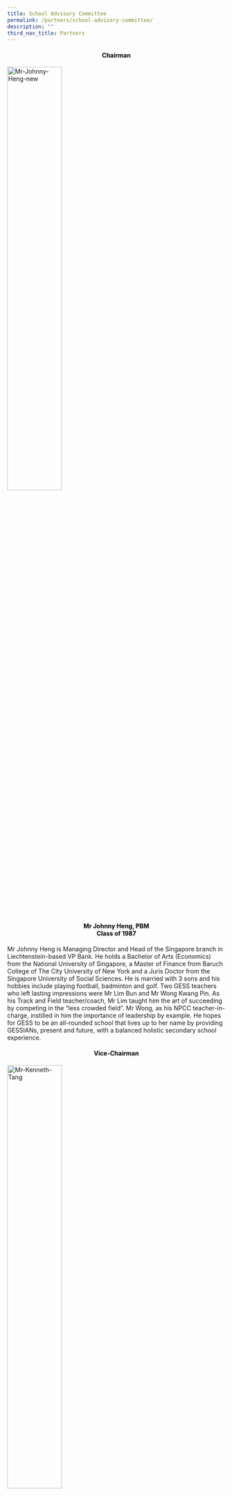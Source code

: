 ```yaml
---
title: School Advisory Committee
permalink: /partners/school-advisory-committee/
description: ""
third_nav_title: Partners
---
```

<h4 style="color:black" align="center">Chairman</h4>
<style>  
img {  
  display: block;  
  margin-left: auto;  
  margin-right: auto;  
}  
</style>  
<body><img src="/images/Mr-Johnny-Heng-new.jpeg" alt="Mr-Johnny-Heng-new" style="width:50%;">  
  
</body>

<h4 style="color:black" align="center">Mr Johnny Heng, PBM<br>Class of 1987</h4>

Mr Johnny Heng is Managing Director and Head of the Singapore branch in Liechtenstein-based VP Bank. He holds a Bachelor of Arts (Economics) from the National University of Singapore, a Master of Finance from Baruch College of The City University of New York and a Juris Doctor from the Singapore University of Social Sciences. He is married with 3 sons and his hobbies include playing football, badminton and golf. Two GESS teachers who left lasting impressions were Mr Lim Bun and Mr Wong Kwang Pin. As his Track and Field teacher/coach, Mr Lim taught him the art of succeeding by competing in the “less crowded field”. Mr Wong, as his NPCC teacher-in-charge, instilled in him the importance of leadership by example. He hopes for GESS to be an all-rounded school that lives up to her name by providing GESSIANs, present and future, with a balanced holistic secondary school experience.

<h4 style="color:black" align="center">Vice-Chairman</h4>
<style>  
img {  
  display: block;  
  margin-left: auto;  
  margin-right: auto;  
}  
</style>  
<body><img src="/images/Mr-Kenneth-Tang-new.jpeg" alt="Mr-Kenneth-Tang" style="width:50%;">  
  
</body>

<h4 style="color:black" align="center">Mr Kenneth Tang<br>Class of 1985</h4>

Mr Kenneth Tang is a lawyer in private practice. He is married with 1 child, has a Master’s degree and his hobby includes reading. Mr Tang’s most memorable teachers are Mr Lim Choon Beng and Mr Abraham Joseph. He finds Mr Lim strict but fair and remembers Mr Abraham Joseph as a teacher who could identify well with the students. Mr Tang wishes for GESS to be a premier school and to give a chance to students from all backgrounds, to be something more. Additionally, he hopes the school will instill a sense of giving back to society in her students.

<h4 style="color:black" align="center">Member</h4>
<style>  
img {  
  display: block;  
  margin-left: auto;  
  margin-right: auto;  
}  
</style>  
<body><img src="/images/Mr-Lim-Hock-Guan.jpeg" alt="Mr-Lim-Hock-Guan" style="width:50%;">  
  
</body>

<h4 style="color:black" align="center">Mr Lim Hock Guan<br>Class of 1985</h4>

Mr Lim Hock Guan works at United Overseas Bank.  He is married with 2 sons, enjoys food and keeps active with regular exercising.  Mr Lim graduated from National University of Singapore with a Bachelor of Business Administration.   Two of his most memorable teachers were Mr Lim Choon Beng, who was in charge of NCC, and Ms Chan, who taught him Additional Mathematics in Secondary 4.

<h4 style="color:black" align="center">Member</h4>
<style>  
img {  
  display: block;  
  margin-left: auto;  
  margin-right: auto;  
}  
</style>  
<body><img src="/images/Mr-Chiu-Wu-Hong-2.jpeg" alt="Mr-Chiu-Wu-Hong" style="width:50%;">  
  
</body>

<h4 style="color:black" align="center">Mr Chiu Wu Hong<br>Class of  1984</h4>

Mr Chiu Wu Hong is a tax partner in KPMG Singapore.  He has a Bachelor of Business Degree (major in Accounting) from the University of Tasmania.  He is a fellow member of CPA Australia and member of Singapore Chartered Tax Professionals.  He is married with 2 daughters and his hobbies include reading, listening to music and travelling.  His most memorable teacher is Mr Lim Choon Beng who was very passionate in his work and always willing to go the extra mile to help the weaker students.  Mr Chiu hopes GESS will be a top school and produce students who do not only excel in their studies but also have a heart to give back to the society.


<h4 style="color:black" align="center">Member</h4>
<style>  
img {  
  display: block;  
  margin-left: auto;  
  margin-right: auto;  
}  
</style>  
<body><img src="/images/Mr-Lawrence-Lim-1.jpeg" alt="Mr-Lawrence-Lim" style="width:50%;">  
  
</body>

<h4 style="color:black" align="center">Mr Lawrence Lim<br>Class of 1989</h4>

Mr Lawrence Lim is the General Manager of EIOS 99 Pte Ltd, a subsidiary of Israel Aerospace Industries (IAI). He joined the private sector after retiring from the Singapore Armed Forces (SAF) as the Chief of Artillery in May 2016.  Lawrence holds five Masters degrees from the Imperial College of London, Naval Postgraduate School (USA), Royal Military College of Canada, and the Massachusetts Institute of Technology (MIT). Besides winning the Leading CEO Award from the Singapore Human Resources Institute in September 2014, he also received the Singapore SOKA Association Goodwill Award (Leadership) in 2015, and won the Singapore Defence Technology Prize (Research & Development Category) in 2006. He hopes Gan Eng Seng School will continue to groom students to become leaders for Singapore and inspire them to always give off their best.  He fondly remembers Mrs Cheong Peck Yoke and Mdm Foo Lee Lian who took time to mentor and guide him to become a better person.

<h4 style="color:black" align="center">Chairman</h4>
<style>  
img {  
  display: block;  
  margin-left: auto;  
  margin-right: auto;  
}  
</style>  
<body><img src="/images/Mr-Muhamad-Imaduddien-Bin-Abd-Karim-1.jpeg" alt="/Mr-Muhamad-Imaduddien-Bin-Abd-Karim" style="width:50%;">  
  
</body>

<h4 style="color:black" align="center">Mr Muhamad Imaduddien Bin Abd Karim<br>Class of 1993</h4>

Mr Muhamad Imaduddien is a Deputy Public Prosecutor with the Attorney-General’s Chambers. He is married with 1 child and his hobbies include playing badminton and volunteering. His most memorable teachers are Ms Catherine Ng and Ms Mah Lai Heng. He recalls fondly of how Ms Ng ignited his interest in playing a number of sports at the inter-class and eventually, at the zone and national level. He will also be forever grateful to Ms Mah as he would not have passed his ‘E’ Maths and Chemistry exams without her patience and guidance. Mr Imaduddien wishes for the students of GESS to remember that learning is not something that happens only in school but is something that can and should happen all the time. He also hopes that they continue to ask “why?”

![](/images/Mr-Samuel-Ang-new.jpeg)
<h4 style="color:black" align="center">Member</h4>
<style>  
img {  
  display: block;  
  margin-left: auto;  
  margin-right: auto;  
}  
</style>  
<body><img src="/images/Mr-Johnny-Heng-new.jpeg" alt="Mr-Johnny-Heng-new" style="width:50%;">  
  
</body>

<h4 style="color:black" align="center"></h4>

![](/images/Ms-Lee-717x1024.jpeg)
<h4 style="color:black" align="center">Chairman</h4>
<style>  
img {  
  display: block;  
  margin-left: auto;  
  margin-right: auto;  
}  
</style>  
<body><img src="/images/Mr-Johnny-Heng-new.jpeg" alt="Mr-Johnny-Heng-new" style="width:50%;">  
  
</body>

<h4 style="color:black" align="center">Mr Johnny Heng, PBM<br>Class of 1987</h4>

![](/images/Mr-Sam-Liew.jpeg)
<h4 style="color:black" align="center">Chairman</h4>
<style>  
img {  
  display: block;  
  margin-left: auto;  
  margin-right: auto;  
}  
</style>  
<body><img src="/images/Mr-Johnny-Heng-new.jpeg" alt="Mr-Johnny-Heng-new" style="width:50%;">  
  
</body>

<h4 style="color:black" align="center">Mr Johnny Heng, PBM<br>Class of 1987</h4>